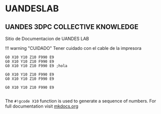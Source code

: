 # UANDESLAB
## UANDES 3DPC COLLECTIVE KNOWLEDGE

Sitio de Documentacion de UANDES LAB


!!! warning "CUIDADO"
    Tener cuidado con el cable de la impresora

``` gcode title="hola.gcode" linenums="1"
G0 X10 Y10 Z10 F990 E9
G0 X10 Y10 Z10 F990 E9
G0 X10 Y10 Z10 F990 E9 ;hola

G0 X10 Y10 Z10 F990 E9
G0 X10 Y10 Z10 F990 E9

G0 X10 Y10 Z10 F990 E9


```

The `#!gcode X10` function is used to generate a sequence of numbers.
For full documentation visit [mkdocs.org](https://www.mkdocs.org)
